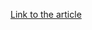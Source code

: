 [Link to the article](https://cybergeeks.tech/a-detailed-analysis-of-elmer-backdoor-used-by-apt16/)
